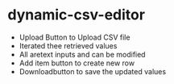 # dynamic-csv-editor

* Upload Button to Upload CSV file
* Iterated thee retrieved values
* All aretext inputs and can be modified
* Add item button to create new row
* Downloadbutton to save the updated values

